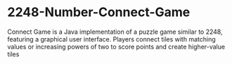 # 2248-Number-Connect-Game
Connect Game is a Java implementation of a puzzle game similar to 2248, featuring a graphical user interface. Players connect tiles with matching values or increasing powers of two to score points and create higher-value tiles
